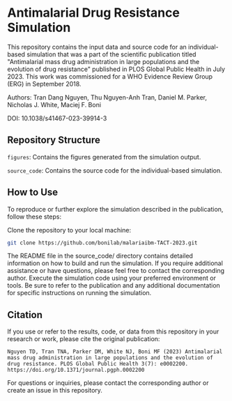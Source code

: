 # Antimalarial Drug Resistance Simulation

This repository contains the input data and source code for an individual-based
simulation that was a part of the scientific publication titled "Antimalarial
mass drug administration in large populations and the evolution of drug
resistance" published in PLOS Global Public Health in July 2023. This work was
commissioned for a WHO Evidence Review Group (ERG) in September 2018.

Authors: Tran Dang Nguyen, Thu Nguyen-Anh Tran, Daniel M. Parker, Nicholas J.
White, Maciej F. Boni

DOI: 10.1038/s41467-023-39914-3

## Repository Structure

`figures`: Contains the figures generated from the simulation output.

`source_code`: Contains the source code for the individual-based simulation.

## How to Use

To reproduce or further explore the simulation described in the publication,
follow these steps:

Clone the repository to your local machine:

```sh
git clone https://github.com/bonilab/malariaibm-TACT-2023.git
```

The README file in the source_code/ directory contains detailed information on
how to build and run the simulation. If you require additional assistance or
have questions, please feel free to contact the corresponding author. Execute
the simulation code using your preferred environment or tools. Be sure to refer
to the publication and any additional documentation for specific instructions
on running the simulation.

## Citation

If you use or refer to the results, code, or data from this repository in your
research or work, please cite the original publication:

```text
Nguyen TD, Tran TNA, Parker DM, White NJ, Boni MF (2023) Antimalarial mass drug administration in large populations and the evolution of drug resistance. PLOS Global Public Health 3(7): e0002200. https://doi.org/10.1371/journal.pgph.0002200
```

For questions or inquiries, please contact the corresponding author or create
an issue in this repository.
